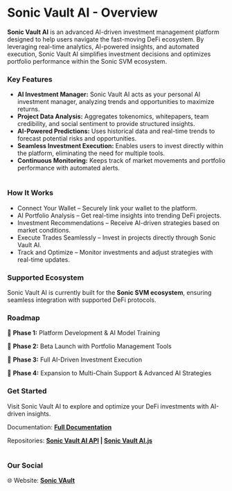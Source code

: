# **Sonic Vault AI - Overview**

**Sonic Vault AI** is an advanced AI-driven investment management platform designed to help users navigate the fast-moving DeFi ecosystem. By leveraging real-time analytics, AI-powered insights, and automated execution, Sonic Vault AI simplifies investment decisions and optimizes portfolio performance within the Sonic SVM ecosystem.

### **Key Features**  
- **AI Investment Manager:** Sonic Vault AI acts as your personal AI investment manager, analyzing trends and opportunities to maximize returns.
- **Project Data Analysis:** Aggregates tokenomics, whitepapers, team credibility, and social sentiment to provide structured insights.
- **AI-Powered Predictions:** Uses historical data and real-time trends to forecast potential risks and opportunities.
- **Seamless Investment Execution:** Enables users to invest directly within the platform, eliminating the need for multiple tools.
- **Continuous Monitoring:** Keeps track of market movements and portfolio performance with automated alerts.

#
### **How It Works**

- Connect Your Wallet – Securely link your wallet to the platform.
- AI Portfolio Analysis – Get real-time insights into trending DeFi projects.
- Investment Recommendations – Receive AI-driven strategies based on market conditions.
- Execute Trades Seamlessly – Invest in projects directly through Sonic Vault AI.
- Track and Optimize – Monitor investments and adjust strategies with real-time updates.

### **Supported Ecosystem**

Sonic Vault AI is currently built for the **Sonic SVM ecosystem**, ensuring seamless integration with supported DeFi protocols.

### **Roadmap**

📅 **Phase 1:** Platform Development & AI Model Training

📅 **Phase 2:** Beta Launch with Portfolio Management Tools

📅 **Phase 3:** Full AI-Driven Investment Execution

📅 **Phase 4:** Expansion to Multi-Chain Support & Advanced AI Strategies

### **Get Started**
Visit Sonic Vault AI to explore and optimize your DeFi investments with AI-driven insights.

Documentation: **[Full Documentation]()**  

Repositories:
**[Sonic Vault AI API]() |
[Sonic Vault AI.js]()**

# 
### **Our Social**  
🌐 Website: **<a href="https://sonicvault.tech/" target="_blank">Sonic VAult</a>**   

